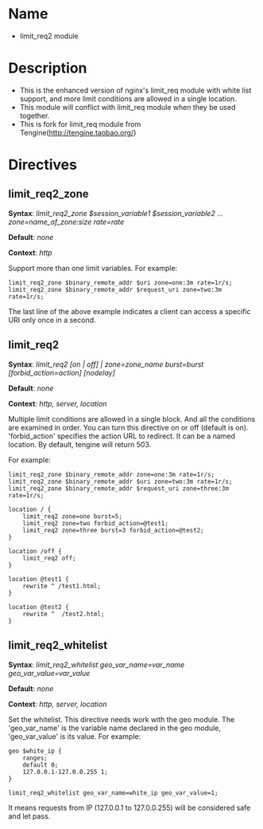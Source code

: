 Name
====

* limit_req2 module

Description
===========

* This is the enhanced version of nginx's limit_req module with white list support, and more limit conditions are allowed in a single location.
* This module will conflict with limit_req module when they be used together.
* This is fork for limit_req module from Tengine(http://tengine.taobao.org/)


Directives
==========

limit_req2_zone
-------------

**Syntax**: *limit_req2_zone $session_variable1 $session_variable2 ... zone=name_of_zone:size rate=rate*

**Default**: *none*

**Context**: *http*

Support more than one limit variables. For example:

    limit_req2_zone $binary_remote_addr $uri zone=one:3m rate=1r/s;
    limit_req2_zone $binary_remote_addr $request_uri zone=two:3m rate=1r/s;
    
The last line of the above example indicates a client can access a specific URI only once in a second.

limit_req2
------------------------

**Syntax**: *limit_req2 [on | off] | zone=zone_name burst=burst [forbid_action=action] \[nodelay\]*

**Default**: *none*

**Context**: *http, server, location*

Multiple limit conditions are allowed in a single block. And all the conditions are examined in order.
You can turn this directive on or off (default is on).
'forbid_action' specifies the action URL to redirect. It can be a named location. By default, tengine will return 503.

For example:

    limit_req2_zone $binary_remote_addr zone=one:3m rate=1r/s;
    limit_req2_zone $binary_remote_addr $uri zone=two:3m rate=1r/s;
    limit_req2_zone $binary_remote_addr $request_uri zone=three:3m rate=1r/s;

    location / {
        limit_req2 zone=one burst=5;
        limit_req2 zone=two forbid_action=@test1;
        limit_req2 zone=three burst=3 forbid_action=@test2;
    }

    location /off {
        limit_req2 off;
    }

    location @test1 {
        rewrite ^ /test1.html;
    }

    location @test2 {
        rewrite ^  /test2.html;
    }


limit_req2_whitelist
------------------------

**Syntax**: *limit_req2_whitelist geo_var_name=var_name geo_var_value=var_value*

**Default**: *none*

**Context**: *http, server, location*

Set the whitelist.
This directive needs work with the geo module. The 'geo_var_name' is the variable name declared in the geo module, 'geo_var_value' is its value. For example:

    geo $white_ip {
        ranges;
        default 0;
        127.0.0.1-127.0.0.255 1;
    }

    limit_req2_whitelist geo_var_name=white_ip geo_var_value=1;
    
It means requests from IP (127.0.0.1 to 127.0.0.255) will be considered safe and let pass.
